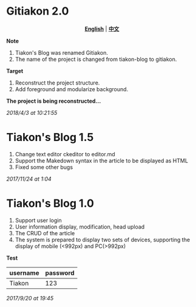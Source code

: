 # Gitiakon 2.0

<p align="center"> <a href="https://github.com/Tiakon/gitiakon/blob/gitiakon/README.md"><strong>English</strong></a> | <a href="https://github.com/Tiakon/gitiakon/blob/gitiakon/README_zh_CN.md"><strong>中文</strong></a> </p>

**Note**

1. Tiakon's Blog was renamed Gitiakon.
2. The name of the project is changed from tiakon-blog to gitiakon.

**Target**

1. Reconstruct the project structure.
2. Add foreground and modularize background.

**The project is being reconstructed...**

_2018/4/3 at 10:21:55_


# Tiakon's Blog 1.5

1. Change text editor ckeditor to editor.md
2. Support the Makedown syntax in the article to be displayed as HTML
3. Fixed some other bugs

_2017/11/24 at 1:04_

# Tiakon's Blog 1.0

1. Support user login
2. User information display, modification, head upload
3. The CRUD of the article
4. The system is prepared to display two sets of devices, supporting the display of mobile (<992px) and PC(>992px)

**Test**

| username |password|
| - | - | 
| Tiakon |123|

_2017/9/20 at 19:45_


